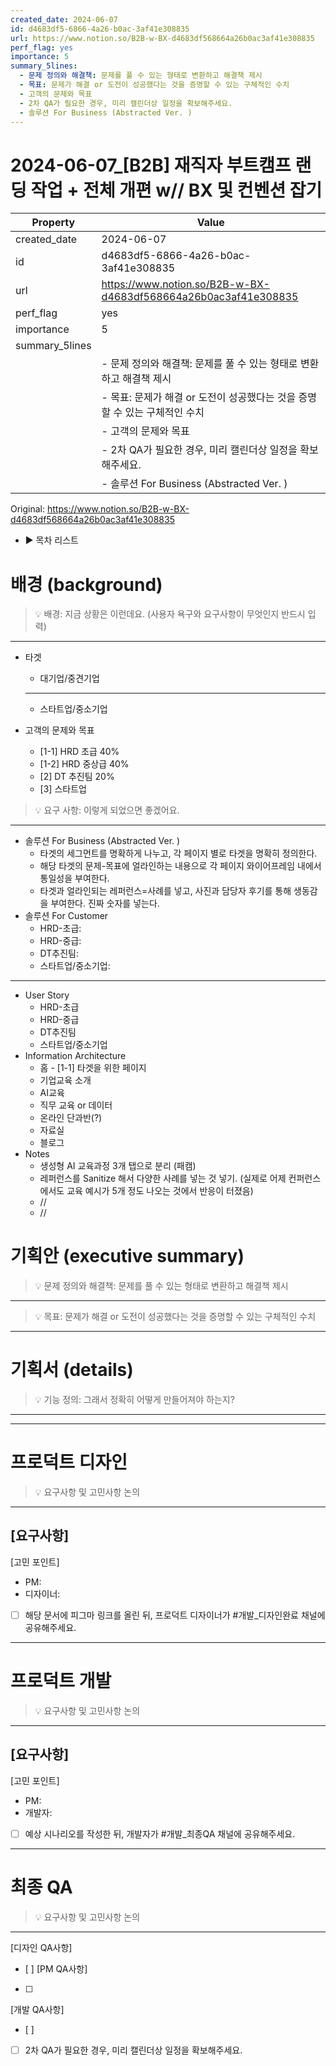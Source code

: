```yaml
---
created_date: 2024-06-07
id: d4683df5-6866-4a26-b0ac-3af41e308835
url: https://www.notion.so/B2B-w-BX-d4683df568664a26b0ac3af41e308835
perf_flag: yes
importance: 5
summary_5lines:
  - 문제 정의와 해결책: 문제를 풀 수 있는 형태로 변환하고 해결책 제시
  - 목표: 문제가 해결 or 도전이 성공했다는 것을 증명할 수 있는 구체적인 수치
  - 고객의 문제와 목표
  - 2차 QA가 필요한 경우, 미리 캘린더상 일정을 확보해주세요.
  - 솔루션 For Business (Abstracted Ver. )
---
```


# 2024-06-07_[B2B] 재직자 부트캠프 랜딩 작업 + 전체 개편 w// BX 및 컨벤션 잡기

| Property | Value |
| --- | --- |
| created_date | 2024-06-07 |
| id | d4683df5-6866-4a26-b0ac-3af41e308835 |
| url | https://www.notion.so/B2B-w-BX-d4683df568664a26b0ac3af41e308835 |
| perf_flag | yes |
| importance | 5 |
| summary_5lines | |
|  | - 문제 정의와 해결책: 문제를 풀 수 있는 형태로 변환하고 해결책 제시 |
|  | - 목표: 문제가 해결 or 도전이 성공했다는 것을 증명할 수 있는 구체적인 수치 |
|  | - 고객의 문제와 목표 |
|  | - 2차 QA가 필요한 경우, 미리 캘린더상 일정을 확보해주세요. |
|  | - 솔루션 For Business (Abstracted Ver. ) |

Original: https://www.notion.so/B2B-w-BX-d4683df568664a26b0ac3af41e308835

- ▶ 목차 리스트

#  배경 (background)
> 💡 배경: 지금 상황은 이런데요. (사용자 욕구와 요구사항이 무엇인지 반드시 입력)

  ---
  - 타겟
    - 대기업/중견기업 

    ---
    - 스타트업/중소기업
  - 고객의 문제와 목표
    - [1-1] HRD 초급 40%
    - [1-2] HRD 중상급 40% 
    - [2] DT 추진팀 20%
    - [3] 스타트업 
> 💡 요구 사항: 이렇게 되었으면 좋겠어요. 

  ---
  - 솔루션 For Business (Abstracted Ver. ) 
    - 타겟의 세그먼트를 명확하게 나누고, 각 페이지 별로 타겟을 명확히 정의한다. 
    - 해당 타겟의 문제-목표에 얼라인하는 내용으로 각 페이지 와이어프레임 내에서 통일성을 부여한다. 
    - 타겟과 얼라인되는 레퍼런스=사례를 넣고, 사진과 담당자 후기를 통해 생동감을 부여한다. 진짜 숫자를 넣는다.
  - 솔루션 For Customer
    - HRD-초급: 
    - HRD-중급: 
    - DT추진팀: 
    - 스타트업/중소기업:  

  ---
  - User Story 
    - HRD-초급
    - HRD-중급
    - DT추진팀
    - 스타트업/중소기업
  - Information Architecture 
    - 홈 - [1-1] 타겟을 위한 페이지
    - 기업교육 소개  
    - AI교육
    - 직무 교육 or 데이터
    - 온라인 단과반(?)
    - 자료실
    - 블로그
  - Notes 
    - 생성형 AI 교육과정 3개 탭으로 분리 (패캠) 
    - 레퍼런스를 Sanitize 해서 다양한 사례를 넣는 것 넣기. (실제로 어제 컨퍼런스에서도 교육 예시가 5개 정도 나오는 것에서 반응이 터졌음)
    - //
    - //

#  기획안 (executive summary)
> 💡 문제 정의와 해결책: 문제를 풀 수 있는 형태로 변환하고 해결책 제시

  ---
> 💡 목표: 문제가 해결 or 도전이 성공했다는 것을 증명할 수 있는 구체적인 수치

  ---

#  기획서 (details)
> 💡 기능 정의: 그래서 정확히 어떻게 만들어져야 하는지?

  ---

---

#  프로덕트 디자인
> 💡 요구사항 및 고민사항 논의

  ---
  [요구사항]
  - 
  [고민 포인트]
  - PM:
  - 디자이너: 
  - [ ] 해당 문서에 피그마 링크를 올린 뒤, 프로덕트 디자이너가 #개발_디자인완료 채널에 공유해주세요.

---

#  프로덕트 개발
> 💡 요구사항 및 고민사항 논의

  ---
  [요구사항]
  - 
  [고민 포인트]
  - PM:
  - 개발자: 
  - [ ] 예상 시나리오를 작성한 뒤, 개발자가 #개발_최종QA 채널에 공유해주세요.

---

#  최종 QA
> 💡 요구사항 및 고민사항 논의

  ---
  [디자인 QA사항]
  - [ ] 
  [PM QA사항]
  - [ ] 
  [개발 QA사항]
  - [ ] 
  - [ ] 2차 QA가 필요한 경우, 미리 캘린더상 일정을 확보해주세요.
